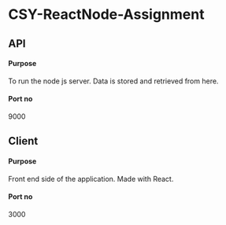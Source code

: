 # CSY-ReactNode-Assignment

## API

#### Purpose 
To run the node js server. Data is stored and retrieved from here.


#### Port no
9000



## Client

#### Purpose 
Front end side of the application. Made with React.


#### Port no
3000
